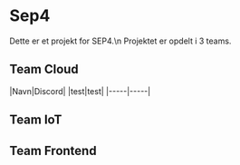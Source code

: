 # Sep4

Dette er et projekt for SEP4.\n Projektet er opdelt i 3 teams.
## Team Cloud


|Navn|Discord|
|test|test|
|-----|-----|
## Team IoT

## Team Frontend
